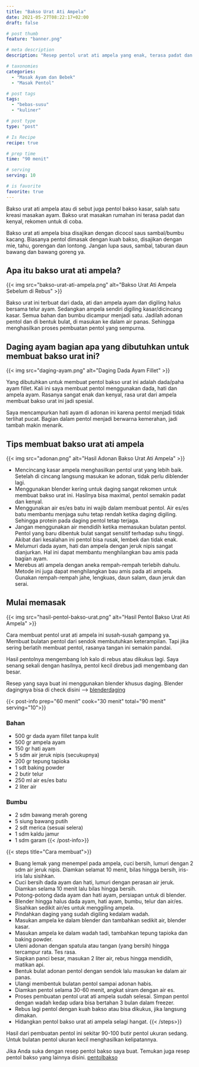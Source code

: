 ```yaml
---
title: "Bakso Urat Ati Ampela"
date: 2021-05-27T08:22:17+02:00
draft: false

# post thumb
feature: "banner.png"

# meta description
description: "Resep pentol urat ati ampela yang enak, terasa padat dan kenyal. Buat pecinta pentol bakso wajib mencoba resep yang saya buat ini."

# taxonomies
categories:
  - "Masak Ayam dan Bebek"
  - "Masak Pentol"

# post tags
tags:
  - "bebas-susu"
  - "kuliner"

# post type
type: "post"

# Is Recipe
recipe: true

# prep time
time: "90 menit"

# serving
serving: 10

# is favorite
favorite: true
---
```

Bakso urat ati ampela atau di sebut juga pentol bakso kasar, salah satu kreasi masakan ayam. Bakso urat masakan rumahan ini terasa padat dan kenyal, rekomen untuk di coba.

Bakso urat ati ampela bisa disajikan dengan dicocol saus sambal/bumbu kacang. Biasanya pentol dimasak dengan kuah bakso, disajikan dengan mie, tahu, gorengan dan lontong. Jangan lupa saus, sambal, taburan daun bawang dan bawang goreng ya.

## Apa itu bakso urat ati ampela?

{{< img src="bakso-urat-ati-ampela.png" alt="Bakso Urat Ati Ampela Sebelum di Rebus" >}}

Bakso urat ini terbuat dari dada, ati dan ampela ayam dan digiling halus bersama telur ayam. Sedangkan ampela sendiri digiling kasar/dicincang kasar. Semua bahan dan bumbu dicampur menjadi satu. Jadilah adonan pentol dan di bentuk bulat, di masukan ke dalam air panas. Sehingga menghasilkan proses pembuatan pentol yang sempurna.

## Daging ayam bagian apa yang dibutuhkan untuk membuat bakso urat ini?

{{< img src="daging-ayam.png" alt="Daging Dada Ayam Fillet" >}}

Yang dibutuhkan untuk membuat pentol bakso urat ini adalah dada/paha ayam fillet. Kali ini saya membuat pentol menggunakan dada, hati dan ampela ayam. Rasanya sangat enak dan kenyal, rasa urat dari ampela membuat bakso urat ini jadi spesial.

Saya mencampurkan hati ayam di adonan ini karena pentol menjadi tidak terlihat pucat. Bagian dalam pentol menjadi berwarna kemerahan, jadi tambah makin menarik.

## Tips membuat bakso urat ati ampela

{{< img src="adonan.png" alt="Hasil Adonan Bakso Urat Ati Ampela" >}}

- Mencincang kasar ampela menghasilkan pentol urat yang lebih baik. Setelah di cincang langsung masukan ke adonan, tidak perlu diblender lagi.
- Menggunakan blender kering untuk daging sangat rekomen untuk membuat bakso urat ini. Hasilnya bisa maximal, pentol semakin padat dan kenyal.
- Menggunakan air es/es batu ini wajib dalam membuat pentol. Air es/es batu membantu menjaga suhu tetap rendah ketika daging digiling. Sehingga protein pada daging pentol tetap terjaga.
- Jangan menggunakan air mendidih ketika memasukan bulatan pentol. Pentol yang baru dibentuk bulat sangat sensitif terhadap suhu tinggi. Akibat dari kesalahan ini pentol bisa rusak, lembek dan tidak enak.
- Melumuri dada ayam, hati dan ampela dengan jeruk nipis sangat dianjurkan. Hal ini dapat membantu menghilangkan bau amis pada bagian ayam.
- Merebus ati ampela dengan aneka rempah-rempah terlebih dahulu. Metode ini juga dapat menghilangkan bau amis pada ati ampela. Gunakan rempah-rempah jahe, lengkuas, daun salam, daun jeruk dan serai.

## Mulai memasak

{{< img src="hasil-pentol-bakso-urat.png" alt="Hasil Pentol Bakso Urat Ati Ampela" >}}

Cara membuat pentol urat ati ampela ini susah-susah gampang ya. Membuat bulatan pentol dari sendok membutuhkan keterampilan. Tapi jika sering berlatih membuat pentol, rasanya tangan ini semakin pandai.

Hasil pentolnya mengembang loh kalo di rebus atau dikukus lagi. Saya senang sekali dengan hasilnya, pentol kecil direbus jadi mengembang dan besar.

Resep yang saya buat ini menggunakan blender khusus daging. Blender dagingnya bisa di check disini --> [blenderdaging](https://s.click.aliexpress.com/e/_Arlt0r)

{{< post-info prep="60 menit" cook="30 menit" total="90 menit" serving="10">}}

### Bahan

-  500 gr dada ayam fillet tanpa kulit
-  500 gr ampela ayam
-  150 gr hati ayam
-   5 sdm air jeruk nipis (secukupnya)
-  200 gr tepung tapioka
-  1 sdt baking powder
-  2 butir telur
-  250 ml air es/es batu
-  2 liter air 

### Bumbu

-  2 sdm bawang merah goreng
-  5 siung bawang putih
-  2 sdt merica (sesuai selera)
-  1 sdm kaldu jamur
-  1 sdm garam
{{< /post-info>}}

{{< steps title="Cara membuat">}}
-   Buang lemak yang menempel pada ampela, cuci bersih, lumuri dengan 2 sdm air jeruk nipis. Diamkan selamat 10 menit, bilas hingga bersih, iris-iris lalu sisihkan.
-   Cuci bersih dada ayam dan hati, lumuri dengan perasan air jeruk. Diamkan selama 10 menit lalu bilas hingga bersih.
-   Potong-potong dada ayam dan hati ayam, persiapan untuk di blender. 
-   Blender hingga halus dada ayam, hati ayam, bumbu, telur dan air/es. Sisahkan sedikit air/es untuk menggiling ampela.
-   Pindahkan daging yang sudah digiling kedalam wadah.
-   Masukan ampela ke dalam blender dan tambahkan sedikit air, blender kasar.
-   Masukan ampela ke dalam wadah tadi, tambahkan tepung tapioka dan baking powder.
-   Uleni adonan dengan spatula atau tangan (yang bersih) hingga tercampur rata. Tes rasa.
-   Siapkan panci besar, masukan 2 liter air, rebus hingga mendidih, matikan api.
-   Bentuk bulat adonan pentol dengan sendok lalu masukan ke dalam air panas.
-   Ulangi membentuk bulatan pentol sampai adonan habis.
-   Diamkan pentol selama 30-60 menit, angkat siram dengan air es.
-   Proses pembuatan pentol urat ati ampela sudah selesai. Simpan pentol dengan wadah kedap udara bisa bertahan 3 bulan dalam freezer.
-   Rebus lagi pentol dengan kuah bakso atau bisa dikukus, jika langsung dimakan.
-   Hidangkan pentol bakso urat ati ampela selagi hangat.
{{< /steps>}}

Hasil dari pembuatan pentol ini sekitar 90-100 butir pentol ukuran sedang. Untuk bulatan pentol ukuran kecil menghasilkan kelipatannya.

Jika Anda suka dengan resep pentol bakso saya buat. Temukan juga resep pentol bakso yang lainnya disini. [pentolbakso](/categories/masak-pentol/)